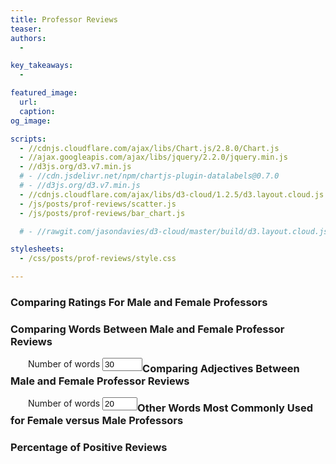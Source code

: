 ```yaml
---
title: Professor Reviews
teaser: 
authors:
  - 

key_takeaways:
  - 

featured_image:
  url: 
  caption: 
og_image:

scripts:
  - //cdnjs.cloudflare.com/ajax/libs/Chart.js/2.8.0/Chart.js
  - //ajax.googleapis.com/ajax/libs/jquery/2.2.0/jquery.min.js
  - //d3js.org/d3.v7.min.js
  # - //cdn.jsdelivr.net/npm/chartjs-plugin-datalabels@0.7.0
  # - //d3js.org/d3.v7.min.js
  - //cdnjs.cloudflare.com/ajax/libs/d3-cloud/1.2.5/d3.layout.cloud.js
  - /js/posts/prof-reviews/scatter.js
  - /js/posts/prof-reviews/bar_chart.js

  # - //rawgit.com/jasondavies/d3-cloud/master/build/d3.layout.cloud.js

stylesheets:
  - /css/posts/prof-reviews/style.css

---
```



<!-- <script type="module" src="/js/posts/prof-reviews/require.js"></script> -->
<script type="module" src="/js/posts/prof-reviews/dropdownMenu.js"></script>
<script type="module" src="/js/posts/prof-reviews/word_cloud.js"></script>
<script type="module" src="/js/posts/prof-reviews/word_freq.js"></script>
<script type="module" src="/js/posts/prof-reviews/rating_vis2.js"></script>
<script type="module" src="/js/posts/prof-reviews/scatter.js"></script>
<!-- <script type="module" src="/js/posts/prof-reviews/bar_chart.js"></script> -->
<script type="module" src="/js/posts/prof-reviews/percent_pos.js"></script>


### Comparing Ratings For Male and Female Professors
<!-- bar chart -->
<div id="stats-menu3"></div>
<div id="rating-svg-div">
</div>

### Comparing Words Between Male and Female Professor Reviews
<!-- word cloud -->
<div id="stats-menu2" style="display: inline; float: left;">
</div>
<div id="stats-menu2a" style="display: inline; float: left;">
  <label for="num-words-input2" 
    style="display: inline-block; text-align: right; padding-left: 2em">
    Number of words
  </label>
  <input type="number" min="10" max="100" step="10" value="30" id="num-words-input2">
</div> 
<div id="cloud-svg-div">
</div>

### Comparing Adjectives Between Male and Female Professor Reviews
<!-- lollipop chart -->
<div id="stats-menu1" style="display: inline; float: left;">
</div>
<div id="stats-menu1a" style="display: inline; float: left; padding-left: 2em">
  <label for="num-words-input1" 
    style="display: inline-block; text-align: right">
    Number of words
  </label>
  <input type="number" min="10" max="50" step="5" value="20" id="num-words-input1">
</div> 
<div id="stat-svg-div">
</div>



### Other Words Most Commonly Used for Female versus Male Professors
<div class="chart-container">
  <canvas id='scatter'></canvas>
</div>

### Percentage of Positive Reviews
<div class="chart-container">
  <canvas id='myChart'></canvas>
</div>

